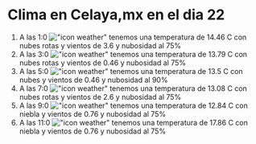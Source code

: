 # Clima en Celaya,mx en el dia 22

1. A las 1:0 !["icon weather"](http://openweathermap.org/img/w/04n.png) tenemos una temperatura de 14.46 C con nubes rotas y  vientos de 3.6 y nubosidad al 75%
1. A las 3:0 !["icon weather"](http://openweathermap.org/img/w/04n.png) tenemos una temperatura de 13.79 C con nubes rotas y  vientos de 0.46 y nubosidad al 75%
1. A las 5:0 !["icon weather"](http://openweathermap.org/img/w/04n.png) tenemos una temperatura de 13.5 C con nubes y  vientos de 0.46 y nubosidad al 90%
1. A las 7:0 !["icon weather"](http://openweathermap.org/img/w/04n.png) tenemos una temperatura de 13.08 C con nubes rotas y  vientos de 2.6 y nubosidad al 75%
1. A las 9:0 !["icon weather"](http://openweathermap.org/img/w/50d.png) tenemos una temperatura de 12.84 C con niebla y  vientos de 0.76 y nubosidad al 75%
1. A las 11:0 !["icon weather"](http://openweathermap.org/img/w/50d.png) tenemos una temperatura de 17.86 C con niebla y  vientos de 0.76 y nubosidad al 75%
